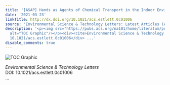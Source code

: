 ```yaml
---
title: '[ASAP] Hands as Agents of Chemical Transport in the Indoor Environment'
date: '2021-03-23'
linkTitle: http://dx.doi.org/10.1021/acs.estlett.0c01006
source: 'Environmental Science & Technology Letters: Latest Articles (ACS Publications)'
description: '<p><img src="https://pubs.acs.org/na101/home/literatum/publisher/achs/journals/content/estlcu/0/estlcu.ahead-of-print/acs.estlett.0c01006/20210323/images/medium/ez0c01006_0004.gif"
  alt="TOC Graphic"/></p><div><cite>Environmental Science & Technology Letters</cite></div><div>DOI:
  10.1021/acs.estlett.0c01006</div> ...'
disable_comments: true
---
```

<p><img src="https://pubs.acs.org/na101/home/literatum/publisher/achs/journals/content/estlcu/0/estlcu.ahead-of-print/acs.estlett.0c01006/20210323/images/medium/ez0c01006_0004.gif" alt="TOC Graphic"/></p><div><cite>Environmental Science & Technology Letters</cite></div><div>DOI: 10.1021/acs.estlett.0c01006</div> ...
